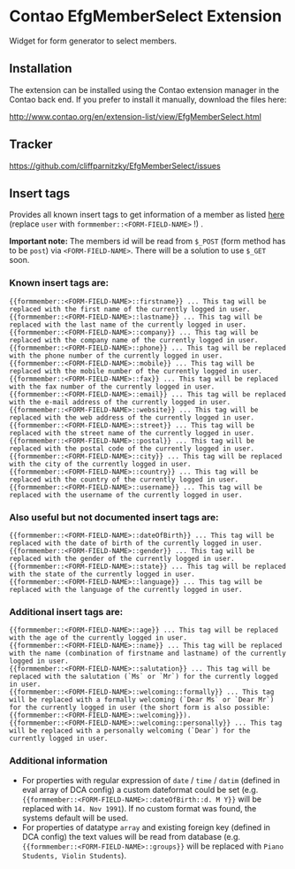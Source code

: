 Contao EfgMemberSelect Extension
================================

Widget for form generator to select members.


Installation
------------

The extension can be installed using the Contao extension manager in the Contao
back end. If you prefer to install it manually, download the files here:

http://www.contao.org/en/extension-list/view/EfgMemberSelect.html


Tracker
-------

https://github.com/cliffparnitzky/EfgMemberSelect/issues

Insert tags
-----------

Provides all known insert tags to get information of a member as listed [here](http://contao.org/en/insert-tags.html#user-properties) (replace `user` with `formmember::<FORM-FIELD-NAME>` !) .

**Important note:**
The members id will be read from `$_POST` (form method has to be `post`) via `<FORM-FIELD-NAME>`. There will be a solution to use `$_GET` soon.

### Known insert tags are:

~~~~
{{formmember::<FORM-FIELD-NAME>::firstname}} ... This tag will be replaced with the first name of the currently logged in user.
{{formmember::<FORM-FIELD-NAME>::lastname}} ... This tag will be replaced with the last name of the currently logged in user.
{{formmember::<FORM-FIELD-NAME>::company}} ... This tag will be replaced with the company name of the currently logged in user.
{{formmember::<FORM-FIELD-NAME>::phone}} ... This tag will be replaced with the phone number of the currently logged in user.
{{formmember::<FORM-FIELD-NAME>::mobile}} ... This tag will be replaced with the mobile number of the currently logged in user.
{{formmember::<FORM-FIELD-NAME>::fax}} ... This tag will be replaced with the fax number of the currently logged in user.
{{formmember::<FORM-FIELD-NAME>::email}} ... This tag will be replaced with the e-mail address of the currently logged in user.
{{formmember::<FORM-FIELD-NAME>::website}} ... This tag will be replaced with the web address of the currently logged in user.
{{formmember::<FORM-FIELD-NAME>::street}} ... This tag will be replaced with the street name of the currently logged in user.
{{formmember::<FORM-FIELD-NAME>::postal}} ... This tag will be replaced with the postal code of the currently logged in user.
{{formmember::<FORM-FIELD-NAME>::city}} ... This tag will be replaced with the city of the currently logged in user.
{{formmember::<FORM-FIELD-NAME>::country}} ... This tag will be replaced with the country of the currently logged in user.
{{formmember::<FORM-FIELD-NAME>::username}} ... This tag will be replaced with the username of the currently logged in user.
~~~~

### Also useful but not documented insert tags are:

~~~~
{{formmember::<FORM-FIELD-NAME>::dateOfBirth}} ... This tag will be replaced with the date of birth of the currently logged in user.
{{formmember::<FORM-FIELD-NAME>::gender}} ... This tag will be replaced with the gender of the currently logged in user.
{{formmember::<FORM-FIELD-NAME>::state}} ... This tag will be replaced with the state of the currently logged in user.
{{formmember::<FORM-FIELD-NAME>::language}} ... This tag will be replaced with the language of the currently logged in user.
~~~~

### Additional insert tags are:

~~~~
{{formmember::<FORM-FIELD-NAME>::age}} ... This tag will be replaced with the age of the currently logged in user.
{{formmember::<FORM-FIELD-NAME>::name}} ... This tag will be replaced with the name (combination of firstname and lastname) of the currently logged in user.
{{formmember::<FORM-FIELD-NAME>::salutation}} ... This tag will be replaced with the salutation (`Ms` or `Mr`) for the currently logged in user.
{{formmember::<FORM-FIELD-NAME>::welcoming::formally}} ... This tag will be replaced with a formally welcoming (`Dear Ms` or `Dear Mr`) for the currently logged in user (the short form is also possible: {{formmember::<FORM-FIELD-NAME>::welcoming}}).
{{formmember::<FORM-FIELD-NAME>::welcoming::personally}} ... This tag will be replaced with a personally welcoming (`Dear`) for the currently logged in user.
~~~~

### Additional information

- For properties with regular expression of `date` / `time` / `datim` (defined in eval array of DCA config) a custom dateformat could be set (e.g. `{{formmember::<FORM-FIELD-NAME>::dateOfBirth::d. M Y}}` will be replaced with `14. Nov 1991`). If no custom format was found, the systems default will be used.
- For properties of datatype `array` and existing foreign key (defined in DCA config) the text values will be read from database (e.g. `{{formmember::<FORM-FIELD-NAME>::groups}}` will be replaced with `Piano Students, Violin Students`).
